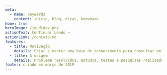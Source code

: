 ```yaml
---
meta:
  - name: keywords
    content: inicio, blog, dicas, knowbase
home: true
heroImage: /jeudidev.png
actionText: Continuar Lendo →
actionLink: /contato.md
features:
  - title: Motivação
    details: Criar e manter uma base de conhecimento para consultar em qualquer lugar e a qualquer hora.
  - title: A origem
    details: Problema resolvidos, estudos, testes e pesquisas realizadas por mim é a origem dos assuntos que irei compartilhar aqui.
footer: criado em março de 2019
---
```

